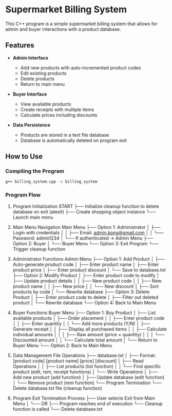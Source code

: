 # Supermarket Billing System

This C++ program is a simple supermarket billing system that allows for admin and buyer interactions with a product database.

## Features

- **Admin Interface**
  - Add new products with auto-incremented product codes
  - Edit existing products
  - Delete products
  - Return to main menu

- **Buyer Interface**
  - View available products
  - Create receipts with multiple items
  - Calculate prices including discounts

- **Data Persistence**
  - Products are stored in a text file database
  - Database is automatically deleted on program exit

## How to Use

### Compiling the Program

```bash
g++ billing_system.cpp -o billing_system
```

### Program Flow

1. Program Initialization
   START
   ├── Initialize cleanup function to delete database on exit (atexit)
   ├── Create shopping object instance
   └── Launch main menu

2. Main Menu Navigation
   Main Menu
   ├── Option 1: Administrator
   │   ├── Login with credentials
   │   │   ├── Email: admin.kong@gmail.com
   │   │   └── Password: admin1234
   │   └── If authenticated → Admin Menu
   ├── Option 2: Buyer
   │   └── Buyer Menu
   └── Option 3: Exit Program
       └── Trigger cleanup function

3. Administrator Functions
   Admin Menu
   ├── Option 1: Add Product
   │   ├── Auto-generate product code
   │   ├── Enter product name
   │   ├── Enter product price
   │   ├── Enter product discount
   │   └── Save to database.txt
   ├── Option 2: Modify Product
   │   ├── Enter product code to modify
   │   ├── Update product details
   │   │   ├── New product code
   │   │   ├── New product name
   │   │   ├── New price
   │   │   └── New discount
   │   ├── Sort products by code
   │   └── Rewrite database
   ├── Option 3: Delete Product
   │   ├── Enter product code to delete
   │   ├── Filter out deleted product
   │   └── Rewrite database
   └── Option 4: Back to Main Menu

4. Buyer Functions
   Buyer Menu
   ├── Option 1: Buy Product
   │   ├── List available products
   │   ├── Order placement
   │   │   ├── Enter product code
   │   │   ├── Enter quantity
   │   │   └── Add more products (Y/N)
   │   ├── Generate receipt
   │   │   ├── Display all purchased items
   │   │   ├── Calculate individual amounts
   │   │   │   ├── Raw amount (price × quantity)
   │   │   │   └── Discounted amount
   │   │   └── Calculate total amount
   │   └── Return to Buyer Menu
   └── Option 2: Back to Main Menu

5. Data Management
   File Operations
   ├── database.txt
   │   ├── Format: [product code] [product name] [price] [discount]
   │   ├── Read Operations
   │   │   ├── List products (list function)
   │   │   └── Find specific product (edit, rem, receipt functions)
   │   └── Write Operations
   │       ├── Add new product (add function)
   │       ├── Update database (edit function)
   │       └── Remove product (rem function)
   └── Program Termination
       └── Delete database.txt file (cleanup function)

6. Program Exit
   Termination Process
   ├── User selects Exit from Main Menu
   │   └── OR
   ├── Program reaches end of execution
   └── Cleanup function is called
       └── Delete database.txt